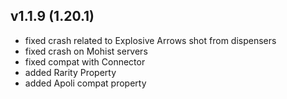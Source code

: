 ## v1.1.9 (1.20.1)
- fixed crash related to Explosive Arrows shot from dispensers
- fixed crash on Mohist servers
- fixed compat with Connector
- added Rarity Property
- added Apoli compat property